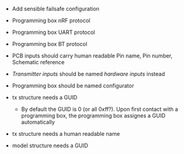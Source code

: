 - Add sensible failsafe configuration

- Programming box nRF protocol
- Programming box UART protocol
- Programming box BT protocol

- PCB inputs should carry human readable Pin name, Pin number, Schematic reference
- *Transmitter inputs* should be named *hardware inputs* instead
- Programming box should be named configurator
- tx structure needs a GUID
    - By default the GUID is 0 (or all 0xff?). Upon first contact with a programming box, the programming box assignes a GUID automatically
- tx structure needs a human readable name
- model structure needs a GUID
